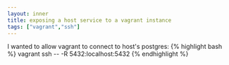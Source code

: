 ```yaml
---
layout: inner
title: exposing a host service to a vagrant instance
tags: ["vagrant","ssh"]
---
```

I wanted to allow vagrant to connect to host's postgres:
{% highlight bash %}
vagrant ssh -- -R 5432:localhost:5432
{% endhighlight %}
